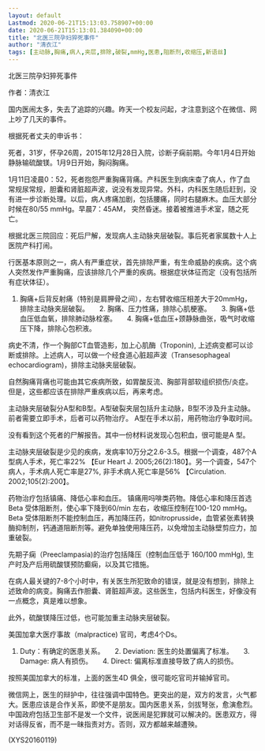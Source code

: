 ```yaml
---
layout: default
Lastmod: 2020-06-21T15:13:03.758907+00:00
date: 2020-06-21T15:13:01.384090+00:00
title: "北医三院孕妇猝死事件"
author: "清衣江"
tags: [主动脉,胸痛,病人,夹层,排除,破裂,mmHg,医患,阻断剂,收缩压,新语丝]
---
```


北医三院孕妇猝死事件

作者：清衣江

国内医闹太多，失去了追踪的兴趣。昨天一个校友问起，才注意到这个在微信、网上吵了几天的事件。

根据死者丈夫的申诉书：

死者，31岁，怀孕26周，2015年12月28日入院，诊断子痫前期。今年1月4日开始静脉输硫酸镁。1月9日开始，胸闷胸痛。

1月11日凌晨0：52，死者抱怨严重胸痛背痛。产科医生到病床查了病人，作了血常规尿常规，胆囊和肾脏超声波，说没有发现异常。外科，内科医生随后赶到，没有进一步诊断处理。以后，病人疼痛加剧，包括腰痛，同时右腿麻木。血压大部分时候在80/55 mmHg。早晨7：45AM， 突然昏迷。接着被推进手术室，随之死亡。

根据北医三院回应：死后尸解，发现病人主动脉夹层破裂。事后死者家属数十人上医院产科打闹。

行医基本原则之一，病人有严重症状，首先排除严重，有生命威胁的疾病。这个病人突然发作严重胸痛，应该排除几个严重的疾病。根据症状体征而定（没有包括所有症状体征）。

1.	胸痛+后背反射痛（特别是肩胛骨之间），左右臂收缩压相差大于20mmHg，排除主动脉夹层破裂。　　2.	胸痛、压力性痛，排除心肌梗塞。　　3.	胸痛+低血压低血氧，排除肺动脉栓塞。　　4.	胸痛+低血压+颈静脉曲张，吸气时收缩压下降，排除心包积液。

病史不清，作一个胸部CT血管造影，加上心肌酶（Troponin), 上述病变都可以诊断或排除。上述病人，可以做一个经食道心脏超声波（Transesophageal echocardiogram)，排除主动脉夹层破裂。

自然胸痛背痛也可能由其它疾病所致，如胃酸反流、胸部背部软组织损伤/炎症。但是，这些都应该在排除严重疾病以后，再来考虑。

主动脉夹层破裂分A型和B型。A型破裂夹层包括升主动脉，B型不涉及升主动脉。前者需要立即手术，后者可以药物治疗。 A型在手术以前，用药物治疗争取时间。

没有看到这个死者的尸解报告。其中一份材料说发现心包积血，很可能是A 型。

主动脉夹层破裂是少见的疾病，发病率10万分之2.6-3.5。根据一个调查，487个A 型病人手术，死亡率22% 【Eur Heart J. 2005;26(2):180】。另一个调查，547个病人，手术病人死亡率是27%, 非手术病人死亡率是56% 【Circulation. 2002;105(2):200】。

药物治疗包括镇痛、降低心率和血压。 镇痛用吗啡类药物。降低心率和降压首选Beta 受体阻断剂，使心率下降到60/min 左右，收缩压控制在100-120 mmHg。Beta 受体阻断剂不能控制血压，再加降压药，如nitroprusside，血管紧张素转换酶抑制剂，钙通道阻断剂等。避免单独使用降压药，以免增加主动脉壁剪应力，加重破裂。

先期子痫（Preeclampasia)的治疗包括降压（控制血压低于 160/100 mmHg), 生产时及产后用硫酸镁预防癫痫，以及其它措施。

在病人最关键的7-8个小时中，有关医生所犯致命的错误，就是没有想到，排除上述致命的病变。胸痛去作胆囊、肾脏超声波。这些医生，包括内科医生，好像没有一点概念，真是难以想象。

此外，硫酸镁降压过低，也可能加重主动脉夹层破裂。

美国加拿大医疗事故（malpractice) 官司，考虑4个Ds。

1.	Duty：有确定的医患关系。　　2.	Deviation: 医生的处置偏离了标准。　　3.	Damage: 病人有损伤。　　4.	Direct: 偏离标准直接导致了病人的损伤。

按照美国加拿大的标准，上面的医生4D 俱全，很可能吃官司并输掉官司。

微信网上，医生的辩护中，往往强调中国特色。更突出的是，双方的发言，火气都大。医患应该是合作关系，即使不是朋友。国内医患关系，剑拔弩张，愈演愈烈。中国政府包括卫生部不是发一个文件，说医闹是犯罪就可以解决的。医患双方，得对话得反省，而不是一昧指责对方。否则，双方都越来越遭殃。

(XYS20160119)

